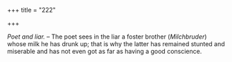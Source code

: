 +++
title = "222"

+++

*Poet and liar.* – The poet sees in the liar a foster brother \(*Milchbruder*\) whose milk he has drunk up; that is why the latter has remained stunted and miserable and has not even got as far as having a good conscience.



